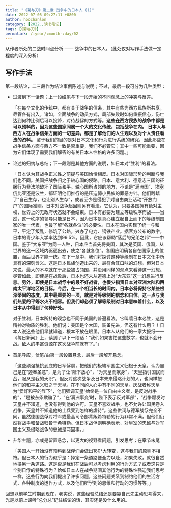 ```yaml
---
title: "《菊与刀》第二章 战争中的日本人 (1)"
date: 2022-07-05 09:27:11 +0800
author: hoochanlon
category: [2022.,读书笔记]
tags: [《菊与刀》]
permalink: /:year/:month-:day/02
---
```


从作者所处的二战时间点分析 —— 战争中的日本人。（此处仅对写作手法做一定程度的深入分析） <!-- more -->


## 写作手法

第一段结论，二三段作为结论事例陈述与说明；不过，最后一段可分为几种类型：

- 过渡到下一话题；上一段结尾与下一段开始的不同观念上的冲突与反差。


	「在每个文化的传统中，都有关于战争的信条，其中有些为西方民族所共享，尽管各有出入。诸如，全面战争的动员方式，局部失败时如何重振信心，伤亡达到何种比例后可以投降，对待战俘的方式等。**这些在西方民族的战争中都是可以预料的，因为这些国家同属一个大的文化传统，包括战争在内。**
	**日本人与西方人在战争信条方面的一切差异，都是了解他们的人生观以及对个人责任看法的资料。** 鉴于我们的目的是对日本文化和行为进行系统的研究，因此那些在战争信条方面与西方不一致是否重要，我们不必管它；其中一些可能重要，因为它们体现了需要我们解答的有关日本人性格的许多问题。」

- 论述的归纳与总结；下一段则是其他方面的说明，如日本对“胜利”的看法。


	「日本认为其战争正义性之前提与美国恰恰相反。日本对国际形势的判断与我们也不同。美国把战争归之于轴心国的侵略。日本、意大利、德意志三国的征服行为非法地破坏了国际和平。轴心国所占领的地方，不论是“满洲国”、埃塞俄比亚还是波兰，都证明他们推行的是压迫弱小民族的罪恶方针。他们践踏了“自己生存，也让别人生存”，或者至少是侵犯了对自由商业活动“开放门户”的国际准则。日本对战争起因则另有看法。它认为，只要各国拥有绝对主权，世界上的无政府状态就不会结束。日本有必要为建立等级秩序而战——当然，这一秩序的领导只能是日本，因为日本是真心建立起自上而下的等级制国家的唯一代表，也最了解“各就各位”的必要性。日本在国内实现了统一与和平，平定了叛乱，修筑了公路，兴办了电力、钢铁产业。据官方公布的数字，日本的青少年入学率达到99.5%。因此，它应该帮助“落后的兄弟之邦”——中国。鉴于“大东亚”为同一人种，日本应当首先将美国，其次是英国、俄国，从世界的这一区域内驱逐出去，使之“各就各位”。各国应明确各自在国家上的位置，而后世界才能一统。在下一章中，我们将探讨这种等级制在日本文化中所具有的深刻含义。这是日本民族创造出来的、最符合其口味的幻想。但对日本来说，最大的不幸就在于那些被占领国，并没用同样的观点来看待这一幻想。尽管如此，即使是在战败后，日本也还未从道德上对“大东亚”这一幻想进行反思。**另外，即使是日本战俘中的最不好战者，也很少指责日本对亚洲大陆和西南太平洋地区的目标。今后，在一个相当长的时间内，日本必将保持它某些根深蒂固的态度，其中最重要的一项，就是对等级制的信念和自信。这一点与我们热爱的平等水火不相容。但我们却必须了解等级制对日本意味着什么，以及日本从中得到了何种好处。**
	
	对于胜利，日本所持的观念也不同于美国的普遍看法。它叫嚷日本必胜，这是精神对物质的胜利。他们说：美国是个大国，装备先进，但这有什么用？！日本人说这些他们早就知道，根本不放在眼里。日本人从他们的一家大报纸——《每日新闻》上，读到了以下一段话：“我们如果害怕这些数字，也就不会开战。敌人的丰富资源在这次战争前就有了。”」

- 首尾呼应，伏笔/由第一段设置悬念，最后一段解开悬念。


	「这些顽强抵抗到底的日军俘虏，把他们的极端军国主义归根于天皇，认为自己是在“遵奉圣意”，是为了让“陛下放心”，“为天皇而献身”，“天皇指引国民而战，服从是我的天职”。但反对这次战争及日本未来侵略计划的人，也同样把他们的和平主义归之于天皇。在不同的人心中有不同的天皇。厌战者称天皇为“爱好和平的陛下”，他们强调天皇“始终是一位自由主义者，是反对战争的”，“是被东条欺骗了”，“在‘满洲事变’时，陛下表示反对军部”，“战争爆发时天皇并不知道，也没有得到他的许可。天皇不喜欢战争，也不允许让国民卷入战争。天皇并不知道他的士兵受到怎样的虐待”。这些供词与德军战俘完全不同，虽然德国战俘对将军或最高司令部背叛希特勒的行为非常不满，但他们仍然将战争和备战归咎于希特勒。但日本战俘则明确表示，对皇室的忠诚与对军国主义及侵略战争的忠诚是两回事。」

- 升华主题，亦或是留置悬念，以更大的视野看问题，引发思考；在章节末尾


	「美国人一开始没有预料到战俘们会做出180°大转变，这与我们的原则不相符。但日本人的行为似乎是：择定一条道路便全力以赴，如果失败，就很自然地换另一条道路。这是否是我们在战后可以考虑利用的行为方式？或者这只是个别日俘的特殊行为？恰如日本人在战争期间其他行为的特殊性强迫我们思考一样，这些行为向我们提出了许多问题，这些问题关系到制约他们的生活方式、各种制度的运作方式，以及他们所学到的思维和行动的习惯等等。」

回想以前学生时期到现在，老实说，这些经验总结还是要靠自己先主动思考得来，光是以前上课听“总分总”记住结论的话，其实还是没什么用的。

